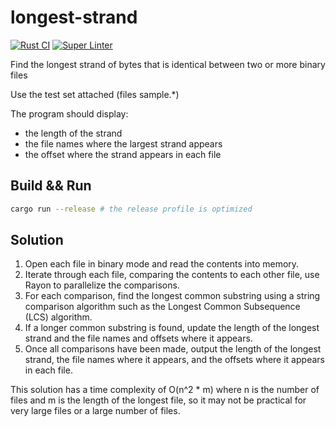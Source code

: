 # longest-strand

[![Rust CI](https://github.com/Akagi201/longest-strand/actions/workflows/rust.yml/badge.svg)](https://github.com/Akagi201/longest-strand/actions/workflows/rust.yml) [![Super Linter](https://github.com/Akagi201/longest-strand/actions/workflows/super_linter.yml/badge.svg)](https://github.com/Akagi201/longest-strand/actions/workflows/super_linter.yml)

Find the longest strand of bytes that is identical between two or more binary files

Use the test set attached (files sample.*)

The program should display:

- the length of the strand
- the file names where the largest strand appears
- the offset where the strand appears in each file

## Build && Run

```sh
cargo run --release # the release profile is optimized
```

## Solution

1. Open each file in binary mode and read the contents into memory.
2. Iterate through each file, comparing the contents to each other file, use Rayon to parallelize the comparisons.
3. For each comparison, find the longest common substring using a string comparison algorithm such as the Longest Common Subsequence (LCS) algorithm.
4. If a longer common substring is found, update the length of the longest strand and the file names and offsets where it appears.
5. Once all comparisons have been made, output the length of the longest strand, the file names where it appears, and the offsets where it appears in each file.

This solution has a time complexity of O(n^2 * m) where n is the number of files and m is the length of the longest file, so it may not be practical for very large files or a large number of files.
